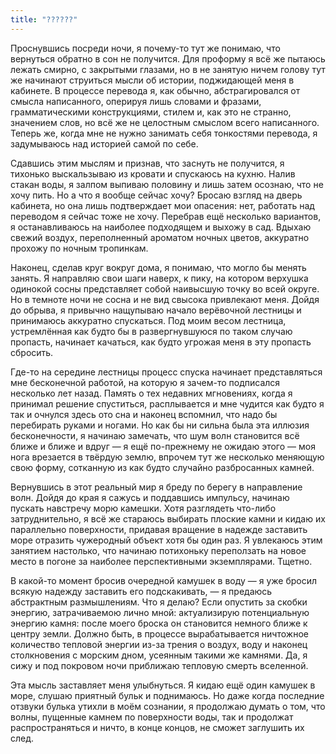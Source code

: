 ```yaml
---
title: "??????"
---
```


Проснувшись посреди ночи, я почему-то тут же понимаю, что вернуться обратно в
сон не получится. Для проформу я всё же пытаюсь лежать смирно, с закрытыми
глазами, но в не занятую ничем голову тут же начинают струиться мысли об
истории, поджидающей меня в кабинете. В процессе перевода я, как обычно,
абстрагировался от смысла написанного, оперируя лишь словами и фразами,
грамматическими конструкциями, стилем и, как это не странно, значением слов, но
всё же не целостным смыслом всего написанного. Теперь же, когда мне не нужно
занимать себя тонкостями перевода, я задумываюсь над историей самой по себе.

Сдавшись этим мыслям и признав, что заснуть не получится, я тихонько
выскальзываю из кровати и спускаюсь на кухню. Налив стакан воды, я залпом
выпиваю половину и лишь затем осознаю, что не хочу пить. Но а что я вообще
сейчас хочу? Бросаю взгляд на дверь кабинета, но она лишь подтверждает мои
опасения: нет, работать над переводом я сейчас тоже не хочу. Перебрав ещё
несколько вариантов, я останавливаюсь на наиболее подходящем и выхожу в
сад. Вдыхаю свежий воздух, переполненный ароматом ночных цветов, аккуратно
прохожу по ночным тропинкам.

Наконец, сделав круг вокруг дома, я понимаю, что могло бы менять занять. Я
направляю свои шаги наверх, к пику, на котором верхушка одинокой сосны
представляет собой наивысшую точку во всей округе. Но в темноте ночи не сосна и
не вид свысока привлекают меня. Дойдя до обрыва, я привычно нащупываю начало
верёвочной лестницы и принимаюсь аккуратно спускаться. Под моим весом лестница,
устремлённая как будто бы в развергнувшуюся по таком случаю пропасть, начинает
качаться, как будто угрожая меня в эту пропасть сбросить.

Где-то на середине лестницы процесс спуска начинает представляться мне
бесконечной работой, на которую я зачем-то подписался несколько лет
назад. Память о тех недавних мгновениях, когда я принимал решение спуститься,
расплывается и мне чудится как будто я так и очнулся здесь ото сна и наконец
вспомнил, что надо бы перебирать руками и ногами. Но как бы ни сильна была эта
иллюзия бесконечности, я начинаю замечать, что шум волн становится всё ближе и
ближе и вдруг — я ещё по-прежнему не ожидаю этого — моя нога врезается в твёрдую
землю, впрочем тут же несколько меняющую свою форму, сотканную из как будто
случайно разбросанных камней.

Вернувшись в этот реальный мир я бреду по берегу в направление волн. Дойдя до
края я сажусь и поддавшись импульсу, начинаю пускать навстречу морю
камешки. Хотя разглядеть что-либо затруднительно, я всё же стараюсь выбирать
плоские камни и кидаю их параллельно поверхности, придавая вращение в надежде
заставить море отразить чужеродный объект хотя бы один раз. Я увлекаюсь этим
занятием настолько, что начинаю потихоньку переползать на новое место в погоне
за наиболее перспективными экземплярами. Тщетно.

В какой-то момент бросив очередной камушек в воду — я уже бросил всякую надежду
заставить его подскакивать, — я предаюсь абстрактным размышлениям. Что я делаю?
Если опустить за скобки энергию, затрачиваемою лично мной: актуализирую
потенциальную энергию камня: после моего броска он становится немного ближе к
центру земли. Должно быть, в процессе вырабатывается ничтожное количество
тепловой энергии из-за трения о воздух, воду и наконец столкновения с морским
дном, усеянным такими же камнями. Да, я сижу и под покровом ночи приближаю
тепловую смерть вселенной.

Эта мысль заставляет меня улыбнуться. Я кидаю ещё один камушек в море, слушаю
приятный бульк и поднимаюсь. Но даже когда последние отзвуки булька утихли в
моём сознании, я продолжаю думать о том, что волны, пущенные камнем по
поверхности воды, так и продолжат распространяться и ничто, в конце концов, не
сможет заглушить их след.
